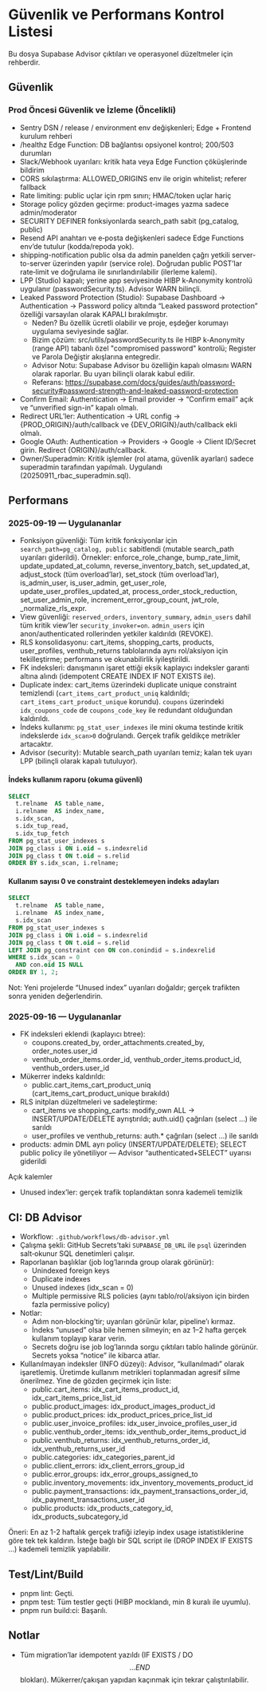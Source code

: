 # Güvenlik ve Performans Kontrol Listesi

Bu dosya Supabase Advisor çıktıları ve operasyonel düzeltmeler için rehberdir.

## Güvenlik

### Prod Öncesi Güvenlik ve İzleme (Öncelikli)
- Sentry DSN / release / environment env değişkenleri; Edge + Frontend kurulum rehberi
- /healthz Edge Function: DB bağlantısı opsiyonel kontrol; 200/503 durumları
- Slack/Webhook uyarıları: kritik hata veya Edge Function çöküşlerinde bildirim
- CORS sıkılaştırma: ALLOWED_ORIGINS env ile origin whitelist; referer fallback
- Rate limiting: public uçlar için rpm sınırı; HMAC/token uçlar hariç
- Storage policy gözden geçirme: product-images yazma sadece admin/moderator
- SECURITY DEFINER fonksiyonlarda search_path sabit (pg_catalog, public)
- Resend API anahtarı ve e‑posta değişkenleri sadece Edge Functions env’de tutulur (kodda/repoda yok).
- shipping-notification public olsa da admin panelden çağrı yetkili server-to-server üzerinden yapılır (service role). Doğrudan public POST’lar rate‑limit ve doğrulama ile sınırlandırılabilir (ilerleme kalemi).
- LPP (Studio) kapalı; yerine app seviyesinde HIBP k‑Anonymity kontrolü uygulanır (passwordSecurity.ts). Advisor WARN bilinçli.
- Leaked Password Protection (Studio): Supabase Dashboard → Authentication → Password policy altında “Leaked password protection” özelliği varsayılan olarak KAPALI bırakılmıştır.
  - Neden? Bu özellik ücretli olabilir ve proje, eşdeğer korumayı uygulama seviyesinde sağlar.
  - Bizim çözüm: src/utils/passwordSecurity.ts ile HIBP k‑Anonymity (range API) tabanlı özel "compromised password" kontrolü; Register ve Parola Değiştir akışlarına entegredir.
  - Advisor Notu: Supabase Advisor bu özelliğin kapalı olmasını WARN olarak raporlar. Bu uyarı bilinçli olarak kabul edilir.
  - Referans: https://supabase.com/docs/guides/auth/password-security#password-strength-and-leaked-password-protection
- Confirm Email: Authentication → Email provider → “Confirm email” açık ve “unverified sign-in” kapalı olmalı.
- Redirect URL’ler: Authentication → URL config → {PROD_ORIGIN}/auth/callback ve {DEV_ORIGIN}/auth/callback ekli olmalı.
- Google OAuth: Authentication → Providers → Google → Client ID/Secret girin. Redirect {ORIGIN}/auth/callback.
- Owner/Superadmin: Kritik işlemler (rol atama, güvenlik ayarları) sadece superadmin tarafından yapılmalı. Uygulandı (20250911_rbac_superadmin.sql).

## Performans

### 2025-09-19 — Uygulananlar
- Fonksiyon güvenliği: Tüm kritik fonksiyonlar için `search_path=pg_catalog, public` sabitlendi (mutable search_path uyarıları giderildi). Örnekler: enforce_role_change, bump_rate_limit, update_updated_at_column, reverse_inventory_batch, set_updated_at, adjust_stock (tüm overload’lar), set_stock (tüm overload’lar), is_admin_user, is_user_admin, get_user_role, update_user_profiles_updated_at, process_order_stock_reduction, set_user_admin_role, increment_error_group_count, jwt_role, _normalize_rls_expr.
- View güvenliği: `reserved_orders`, `inventory_summary`, `admin_users` dahil tüm kritik view’ler `security_invoker=on`. `admin_users` için anon/authenticated rollerinden yetkiler kaldırıldı (REVOKE).
- RLS konsolidasyonu: cart_items, shopping_carts, products, user_profiles, venthub_returns tablolarında aynı rol/aksiyon için tekilleştirme; performans ve okunabilirlik iyileştirildi.
- FK indeksleri: danışmanın işaret ettiği eksik kaplayıcı indeksler garanti altına alındı (idempotent CREATE INDEX IF NOT EXISTS ile).
- Duplicate index: cart_items üzerindeki duplicate unique constraint temizlendi (`cart_items_cart_product_uniq` kaldırıldı; `cart_items_cart_product_unique` korundu). `coupons` üzerindeki `idx_coupons_code` de `coupons_code_key` ile redundant olduğundan kaldırıldı.
- İndeks kullanımı: `pg_stat_user_indexes` ile mini okuma testinde kritik indekslerde `idx_scan>0` doğrulandı. Gerçek trafik geldikçe metrikler artacaktır.
- Advisor (security): Mutable search_path uyarıları temiz; kalan tek uyarı LPP (bilinçli olarak kapalı tutuluyor).

#### İndeks kullanım raporu (okuma güvenli)

```sql path=null start=null
SELECT
  t.relname  AS table_name,
  i.relname  AS index_name,
  s.idx_scan,
  s.idx_tup_read,
  s.idx_tup_fetch
FROM pg_stat_user_indexes s
JOIN pg_class i ON i.oid = s.indexrelid
JOIN pg_class t ON t.oid = s.relid
ORDER BY s.idx_scan, i.relname;
```

#### Kullanım sayısı 0 ve constraint desteklemeyen indeks adayları

```sql path=null start=null
SELECT
  t.relname  AS table_name,
  i.relname  AS index_name,
  s.idx_scan
FROM pg_stat_user_indexes s
JOIN pg_class i ON i.oid = s.indexrelid
JOIN pg_class t ON t.oid = s.relid
LEFT JOIN pg_constraint con ON con.conindid = s.indexrelid
WHERE s.idx_scan = 0
  AND con.oid IS NULL
ORDER BY 1, 2;
```

Not: Yeni projelerde “Unused index” uyarıları doğaldır; gerçek trafikten sonra yeniden değerlendirin.

### 2025-09-16 — Uygulananlar
- FK indeksleri eklendi (kaplayıcı btree):
  - coupons.created_by, order_attachments.created_by, order_notes.user_id
  - venthub_order_items.order_id, venthub_order_items.product_id, venthub_orders.user_id
- Mükerrer indeks kaldırıldı:
  - public.cart_items_cart_product_uniq (cart_items_cart_product_unique bırakıldı)
- RLS initplan düzeltmeleri ve sadeleştirme:
  - cart_items ve shopping_carts: modify_own ALL → INSERT/UPDATE/DELETE ayrıştırıldı; auth.uid() çağrıları (select ...) ile sarıldı
  - user_profiles ve venthub_returns: auth.* çağrıları (select ...) ile sarıldı
- products: admin DML ayrı policy (INSERT/UPDATE/DELETE); SELECT public policy ile yönetiliyor — Advisor “authenticated+SELECT” uyarısı giderildi

Açık kalemler
- Unused index’ler: gerçek trafik toplandıktan sonra kademeli temizlik

## CI: DB Advisor
- Workflow: `.github/workflows/db-advisor.yml`
- Çalışma şekli: GitHub Secrets’taki `SUPABASE_DB_URL` ile `psql` üzerinden salt‑okunur SQL denetimleri çalışır.
- Raporlanan başlıklar (job log’larında group olarak görünür):
  - Unindexed foreign keys
  - Duplicate indexes
  - Unused indexes (idx_scan = 0)
  - Multiple permissive RLS policies (aynı tablo/rol/aksiyon için birden fazla permissive policy)
- Notlar:
  - Adım non‑blocking’tir; uyarıları görünür kılar, pipeline’ı kırmaz.
  - İndeks “unused” olsa bile hemen silmeyin; en az 1–2 hafta gerçek kullanım toplayıp karar verin.
  - Secrets doğru ise job log’larında sorgu çıktıları tablo halinde görünür. Secrets yoksa “notice” ile kibarca atlar.
- Kullanılmayan indeksler (INFO düzeyi): Advisor, “kullanılmadı” olarak işaretlemiş. Üretimde kullanım metrikleri toplanmadan agresif silme önerilmez. Yine de gözden geçirmek için liste:
  - public.cart_items: idx_cart_items_product_id, idx_cart_items_price_list_id
  - public.product_images: idx_product_images_product_id
  - public.product_prices: idx_product_prices_price_list_id
  - public.user_invoice_profiles: idx_user_invoice_profiles_user_id
  - public.venthub_order_items: idx_venthub_order_items_product_id
  - public.venthub_returns: idx_venthub_returns_order_id, idx_venthub_returns_user_id
  - public.categories: idx_categories_parent_id
  - public.client_errors: idx_client_errors_group_id
  - public.error_groups: idx_error_groups_assigned_to
  - public.inventory_movements: idx_inventory_movements_product_id
  - public.payment_transactions: idx_payment_transactions_order_id, idx_payment_transactions_user_id
  - public.products: idx_products_category_id, idx_products_subcategory_id

Öneri: En az 1-2 haftalık gerçek trafiği izleyip index usage istatistiklerine göre tek tek kaldırın. İsteğe bağlı bir SQL script ile (DROP INDEX IF EXISTS ...) kademeli temizlik yapılabilir.

## Test/Lint/Build
- pnpm lint: Geçti.
- pnpm test: Tüm testler geçti (HIBP mocklandı, min 8 kuralı ile uyumlu).
- pnpm run build:ci: Başarılı.

## Notlar
- Tüm migration’lar idempotent yazıldı (IF EXISTS / DO $$ ... END $$ blokları). Mükerrer/çakışan yapıdan kaçınmak için tekrar çalıştırılabilir.

